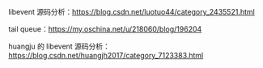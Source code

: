 libevent 源码分析：https://blog.csdn.net/luotuo44/category_2435521.html 

tail queue：https://my.oschina.net/u/218060/blog/196204 

huangju 的 libevent 源码分析：https://blog.csdn.net/huangjh2017/category_7123383.html
